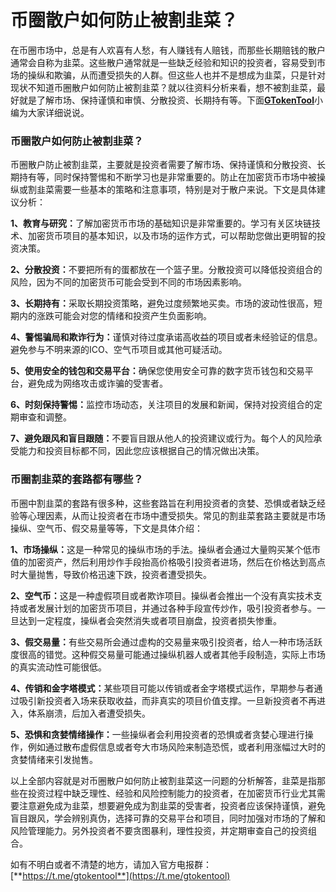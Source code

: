 # 币圈散户如何防止被割韭菜？

在币圈市场中，总是有人欢喜有人愁，有人赚钱有人赔钱，而那些长期赔钱的散户通常会自称为韭菜。这些散户通常就是一些缺乏经验和知识的投资者，容易受到市场的操纵和欺骗，从而遭受损失的人群。但这些人也并不是想成为韭菜，只是针对现状不知道币圈散户如何防止被割韭菜？就以往资料分析来看，想不被割韭菜，最好就是了解市场、保持谨慎和审慎、分散投资、长期持有等。下面[**GTokenTool**](https://docs.gtokentool.com/)小编为大家详细说说。

### 币圈散户如何防止被割韭菜？

币圈散户防止被割韭菜，主要就是投资者需要了解市场、保持谨慎和分散投资、长期持有等，同时保持警惕和不断学习也是非常重要的。防止在加密货币市场中被操纵或割韭菜需要一些基本的策略和注意事项，特别是对于散户来说。下文是具体建议分析：

**1、教育与研究：**&#x4E86;解加密货币市场的基础知识是非常重要的。学习有关区块链技术、加密货币项目的基本知识，以及市场的运作方式，可以帮助您做出更明智的投资决策。

**2、分散投资：**&#x4E0D;要把所有的蛋都放在一个篮子里。分散投资可以降低投资组合的风险，因为不同的加密货币可能会受到不同的市场因素影响。

**3、长期持有：**&#x91C7;取长期投资策略，避免过度频繁地买卖。市场的波动性很高，短期内的涨跌可能会对您的情绪和投资产生负面影响。

**4、警惕骗局和欺诈行为：**&#x8C28;慎对待过度承诺高收益的项目或者未经验证的信息。避免参与不明来源的ICO、空气币项目或其他可疑活动。

**5、使用安全的钱包和交易平台：**&#x786E;保您使用安全可靠的数字货币钱包和交易平台，避免成为网络攻击或诈骗的受害者。

**6、时刻保持警惕：**&#x76D1;控市场动态，关注项目的发展和新闻，保持对投资组合的定期审查和调整。

**7、避免跟风和盲目跟随：**&#x4E0D;要盲目跟从他人的投资建议或行为。每个人的风险承受能力和投资目标都不同，因此您应该根据自己的情况做出决策。

### 币圈割韭菜的套路都有哪些？

币圈中割韭菜的套路有很多种，这些套路旨在利用投资者的贪婪、恐惧或者缺乏经验等心理因素，从而让投资者在市场中遭受损失。常见的割韭菜套路主要就是市场操纵、空气币、假交易量等等，下文是具体介绍：

**1、市场操纵：**&#x8FD9;是一种常见的操纵市场的手法。操纵者会通过大量购买某个低市值的加密资产，然后利用炒作手段抬高价格吸引投资者进场，然后在价格达到高点时大量抛售，导致价格迅速下跌，投资者遭受损失。

**2、空气币：**&#x8FD9;是一种虚假项目或者欺诈项目。操纵者会推出一个没有真实技术支持或者发展计划的加密货币项目，并通过各种手段宣传炒作，吸引投资者参与。一旦达到一定程度，操纵者会突然消失或者项目崩盘，投资者损失惨重。

**3、假交易量：**&#x6709;些交易所会通过虚构的交易量来吸引投资者，给人一种市场活跃度很高的错觉。这种假交易量可能通过操纵机器人或者其他手段制造，实际上市场的真实流动性可能很低。

**4、传销和金字塔模式：**&#x67D0;些项目可能以传销或者金字塔模式运作，早期参与者通过吸引新投资者入场来获取收益，而非真实的项目价值支撑。一旦新投资者不再进入，体系崩溃，后加入者遭受损失。

**5、恐惧和贪婪情绪操作：**&#x4E00;些操纵者会利用投资者的恐惧或者贪婪心理进行操作，例如通过散布虚假信息或者夸大市场风险来制造恐慌，或者利用涨幅过大时的贪婪情绪来引发抛售。

以上全部内容就是对币圈散户如何防止被割韭菜这一问题的分析解答，韭菜是指那些在投资过程中缺乏理性、经验和风险控制能力的投资者，在加密货币行业尤其需要注意避免成为韭菜，想要避免成为割韭菜的受害者，投资者应该保持谨慎，避免盲目跟风，学会辨别真伪，选择可靠的交易平台和项目，同时加强对市场的了解和风险管理能力。另外投资者不要贪图暴利，理性投资，并定期审查自己的投资组合。

如有不明白或者不清楚的地方，请加入官方电报群：[**https://t.me/gtokentool**](https://t.me/gtokentool)
